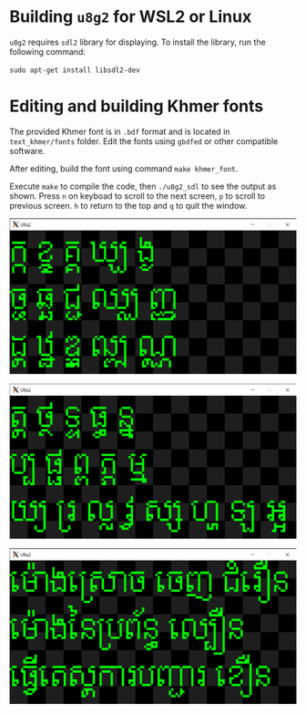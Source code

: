 # Building `u8g2` for WSL2 or Linux
`u8g2` requires `sdl2` library for displaying. To install the library, run the following command:

`sudo apt-get install libsdl2-dev`

# Editing and building Khmer fonts

The provided Khmer font is in `.bdf` format and is located in `text_khmer/fonts` folder. Edit the fonts using `gbdfed` or other compatible software.

After editing, build the font using command `make khmer_font`. 

Execute `make` to compile the code, then `./u8g2_sdl` to see the output as shown. Press `n` on keyboad to scroll to the next screen, `p` to scroll to previous screen. `h` to return to the top and `q` to quit the window.

![](images/img_1.png)

![](images/img_2.png)

![](images/img_3.png)
